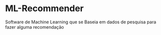 # ML-Recommender
Software de Machine Learning que se Baseia em dados de pesquisa para fazer alguma recomendação
